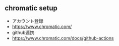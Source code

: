 ## chromatic setup

- アカウント登録
- https://www.chromatic.com/
- github連携 
- https://www.chromatic.com/docs/github-actions

